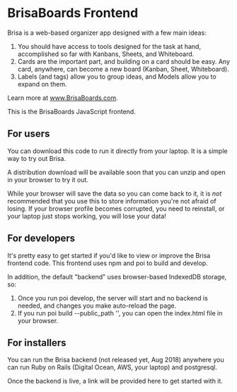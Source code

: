 # BrisaBoards Frontend

Brisa is a web-based organizer app designed with a few main ideas:

1. You should have access to tools designed for the task at hand, accomplished so far with Kanbans, Sheets, and Whiteboard.
2. Cards are the important part, and building on a card should be easy. Any card, anywhere, can become a new board (Kanban, Sheet, Whiteboard).
3. Labels (and tags) allow you to group ideas, and Models allow you to expand on them.

Learn more at www.BrisaBoards.com.

This is the BrisaBoards JavaScript frontend.

## For users

You can download this code to run it directly from your laptop. It is a simple way to try out Brisa.

A distribution download will be available soon that you can unzip and open in your browser to try it out.

While your browser will save the data so you can come back to it, it is _not_ recommended that you use this to store information you're not afraid of losing. If your browser profile becomes corrupted, you need to reinstall, or your laptop just stops working, you will lose your data!

## For developers

It's pretty easy to get started if you'd like to view or improve the Brisa frontend code. This frontend uses npm and poi to build and develop.

In addition, the default "backend" uses browser-based IndexedDB storage, so:

1. Once you run poi develop, the server will start and no backend is needed, and changes you make auto-reload the page.
2. If you run poi build --public_path '', you can open the index.html file in your browser.

## For installers

You can run the Brisa backend (not released yet, Aug 2018) anywhere you can run Ruby on Rails (Digital Ocean, AWS, your laptop) and postgresql.

Once the backend is live, a link will be provided here to get started with it.

